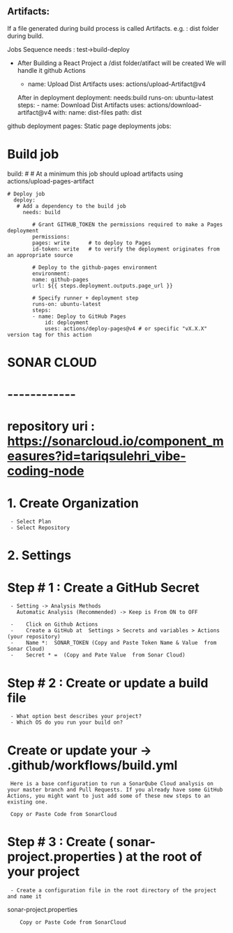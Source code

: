
Artifacts:
----------
If a file generated during build process is called Artifacts.
e.g. : dist folder during build.

Jobs Sequence
needs : test->build-deploy


 - After Building a React Project a /dist folder/atifact will be created
   We will handle it github Actions
   
   - name: Upload Dist Artifacts
     uses: actions/upload-Artifact@v4


   After in deployment
   deployment:
         needs:build
         runs-on: ubuntu-latest
            steps:
            - name: Download Dist Artifacts
                uses: actions/download-artifact@v4
                with:
                  name: dist-files
                  path: dist



  github deployment pages:
  Static page deployments
  jobs:
  # Build job
  build:
    # <Not provided for brevity>
    # At a minimum this job should upload artifacts using actions/upload-pages-artifact

    # Deploy job
      deploy:
       # Add a dependency to the build job
         needs: build

            # Grant GITHUB_TOKEN the permissions required to make a Pages deployment
            permissions:
            pages: write      # to deploy to Pages
            id-token: write   # to verify the deployment originates from an appropriate source

            # Deploy to the github-pages environment
            environment:
            name: github-pages
            url: ${{ steps.deployment.outputs.page_url }}

            # Specify runner + deployment step
            runs-on: ubuntu-latest
            steps:
            - name: Deploy to GitHub Pages
                id: deployment
                uses: actions/deploy-pages@v4 # or specific "vX.X.X" version tag for this action


# SONAR CLOUD
# ------------
# repository uri : https://sonarcloud.io/component_measures?id=tariqsulehri_vibe-coding-node

# 1. Create Organization
     - Select Plan
     - Select Repository

# 2. Settings

# Step # 1 : Create a GitHub Secret
     - Setting -> Analysis Methods 
       Automatic Analysis (Recommended) -> Keep is From ON to OFF

     -    Click on Github Actions
     -    Create a GitHub at  Settings > Secrets and variables > Actions (your repository)
     -    Name *:  SONAR_TOKEN (Copy and Paste Token Name & Value  from Sonar Cloud)  
     -    Secret * =  (Copy and Pate Value  from Sonar Cloud)


# Step # 2 : Create or update a build file

     - What option best describes your project?
     - Which OS do you run your build on?
 
   # Create or update your ->  .github/workflows/build.yml
     Here is a base configuration to run a SonarQube Cloud analysis on your master branch and Pull Requests. If you already have some GitHub Actions, you might want to just add some of these new steps to an existing one.
     
     Copy or Paste Code from SonarCloud 


# Step # 3 : Create ( sonar-project.properties ) at the root of your project

     - Create a configuration file in the root directory of the project and name it 
sonar-project.properties
     
        Copy or Paste Code from SonarCloud 

        
